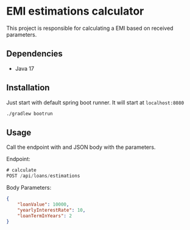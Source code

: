 # EMI estimations calculator

This project is responsible for calculating a EMI based on received parameters.

## Dependencies

- Java 17

## Installation

Just start with default spring boot runner.
It will start at `localhost:8080`

```bash
./gradlew bootrun
```

## Usage

Call the endpoint with and JSON body with the parameters.

Endpoint:

```java
# calculate
POST /api/loans/estimations
```

Body Parameters:
```json
{
    "loanValue": 10000,
    "yearlyInterestRate": 10,
    "loanTermInYears": 2
}
```
